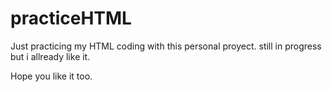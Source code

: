 # practiceHTML

Just practicing my HTML coding with this personal proyect. still in progress but i allready like it. 

Hope you like it too.
